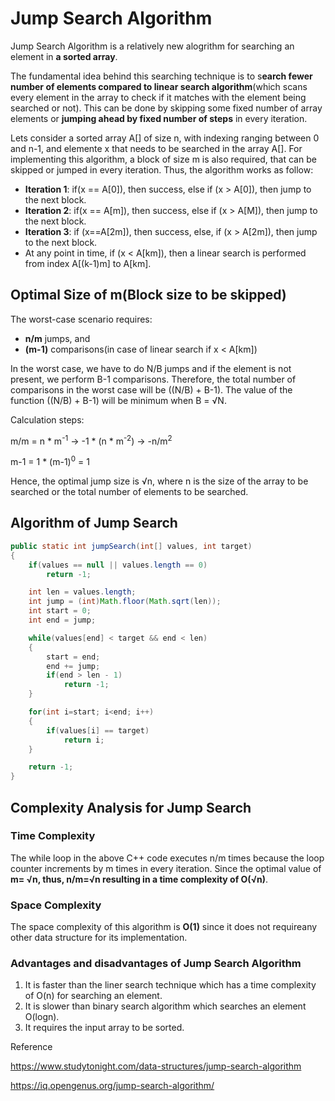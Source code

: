 # Jump Search Algorithm

Jump Search Algorithm is a relatively new alogrithm for searching an element in **a sorted array**.

The fundamental idea behind this searching technique is to s**earch fewer number of elements compared to linear search algorithm**(which scans every element in the array to check if it matches with the element being searched or not). This can be done by skipping some fixed number of array elements or **jumping ahead by fixed number of steps** in every iteration.

Lets consider a sorted array A[] of size n, with indexing ranging between 0 and n-1, and elemente x that needs to be searched in the array A[]. For implementing this algorithm, a block of size m is also required, that can be skipped or jumped in every iteration. Thus, the algorithm works as follow:

* **Iteration 1**: if(x == A[0]), then success, else if (x > A[0]), then jump to the next block.
* **Iteration 2**: if(x == A[m]), then success, else if (x > A[M]), then jump to the next block.
* **Iteration 3**: if (x==A[2m]), then success, else, if (x > A[2m]), then jump to the next block.
* At any point in time, if (x < A[km]), then a linear search is performed from index A[(k-1)m] to A[km].

## Optimal Size of m(Block size to be skipped)

The worst-case scenario requires:

* **n/m** jumps, and
* **(m-1)** comparisons(in case of linear search if x < A[km])

In the worst case, we have to do N/B jumps and if the element is not present, we perform B-1 comparisons. Therefore, the total number of comparisons in the worst case will be ((N/B) + B-1). The value of the function ((N/B) + B-1) will be minimum when B = √N.

Calculation steps:

m/m = n * m<sup>-1</sup> -> -1 * (n * m<sup>-2</sup>) -> -n/m<sup>2</sup>

m-1 = 1 * (m-1)<sup>0</sup> = 1


Hence, the optimal jump size is √n, where n is the size of the array to be searched or the total number of elements to be searched.

## Algorithm of Jump Search

```java
public static int jumpSearch(int[] values, int target)
{
    if(values == null || values.length == 0)
        return -1;

    int len = values.length;
    int jump = (int)Math.floor(Math.sqrt(len));
    int start = 0;
    int end = jump;

    while(values[end] < target && end < len)
    {
        start = end;
        end += jump;
        if(end > len - 1)
            return -1;
    }

    for(int i=start; i<end; i++)
    {
        if(values[i] == target)
            return i;
    }

    return -1;
}
```

## Complexity Analysis for Jump Search

### Time Complexity

The while loop in the above C++ code executes n/m times because the loop counter increments by m times in every iteration. Since the optimal value of **m= √n, thus, n/m=√n resulting in a time complexity of O(√n)**.

### Space Complexity

The space complexity of this algorithm is **O(1)** since it does not requireany other data structure for its implementation.


### Advantages and disadvantages of Jump Search Algorithm

1. It is faster than the liner search technique which has a time complexity of O(n) for searching an element.
2. It is slower than binary search algorithm which searches an element O(logn).
3. It requires the input array to be sorted.

Reference

https://www.studytonight.com/data-structures/jump-search-algorithm

https://iq.opengenus.org/jump-search-algorithm/